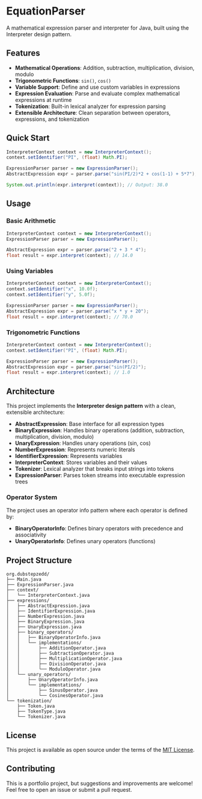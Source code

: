 # EquationParser

A mathematical expression parser and interpreter for Java, built using the Interpreter design pattern.

## Features

- **Mathematical Operations**: Addition, subtraction, multiplication, division, modulo
- **Trigonometric Functions**: `sin()`, `cos()`
- **Variable Support**: Define and use custom variables in expressions
- **Expression Evaluation**: Parse and evaluate complex mathematical expressions at runtime
- **Tokenization**: Built-in lexical analyzer for expression parsing
- **Extensible Architecture**: Clean separation between operators, expressions, and tokenization

## Quick Start

```java
InterpreterContext context = new InterpreterContext();
context.setIdentifier("PI", (float) Math.PI);

ExpressionParser parser = new ExpressionParser();
AbstractExpression expr = parser.parse("sin(PI/2)*2 + cos(1-1) + 5*7");

System.out.println(expr.interpret(context)); // Output: 38.0
```

## Usage

### Basic Arithmetic

```java
InterpreterContext context = new InterpreterContext();
ExpressionParser parser = new ExpressionParser();

AbstractExpression expr = parser.parse("2 + 3 * 4");
float result = expr.interpret(context); // 14.0
```

### Using Variables

```java
InterpreterContext context = new InterpreterContext();
context.setIdentifier("x", 10.0f);
context.setIdentifier("y", 5.0f);

ExpressionParser parser = new ExpressionParser();
AbstractExpression expr = parser.parse("x * y + 20");
float result = expr.interpret(context); // 70.0
```

### Trigonometric Functions

```java
InterpreterContext context = new InterpreterContext();
context.setIdentifier("PI", (float) Math.PI);

ExpressionParser parser = new ExpressionParser();
AbstractExpression expr = parser.parse("sin(PI/2)");
float result = expr.interpret(context); // 1.0
```

## Architecture

This project implements the **Interpreter design pattern** with a clean, extensible architecture:

- **AbstractExpression**: Base interface for all expression types
- **BinaryExpression**: Handles binary operations (addition, subtraction, multiplication, division, modulo)
- **UnaryExpression**: Handles unary operations (sin, cos)
- **NumberExpression**: Represents numeric literals
- **IdentifierExpression**: Represents variables
- **InterpreterContext**: Stores variables and their values
- **Tokenizer**: Lexical analyzer that breaks input strings into tokens
- **ExpressionParser**: Parses token streams into executable expression trees

### Operator System

The project uses an operator info pattern where each operator is defined by:

- **BinaryOperatorInfo**: Defines binary operators with precedence and associativity
- **UnaryOperatorInfo**: Defines unary operators (functions)

## Project Structure

```text
org.dubstepzedd/
├── Main.java
├── ExpressionParser.java
├── context/
│   └── InterpreterContext.java
├── expressions/
│   ├── AbstractExpression.java
│   ├── IdentifierExpression.java
│   ├── NumberExpression.java
│   ├── BinaryExpression.java
│   ├── UnaryExpression.java
│   ├── binary_operators/
│   │   ├── BinaryOperatorInfo.java
│   │   └── implementations/
│   │       ├── AdditionOperator.java
│   │       ├── SubtractionOperator.java
│   │       ├── MultiplicationOperator.java
│   │       ├── DivisionOperator.java
│   │       └── ModuloOperator.java
│   └── unary_operators/
│       ├── UnaryOperatorInfo.java
│       └── implementations/
│           ├── SinusOperator.java
│           └── CosinesOperator.java
└── tokenization/
    ├── Token.java
    ├── TokenType.java
    └── Tokenizer.java
```

## License

This project is available as open source under the terms of the [MIT License](LICENSE).

## Contributing

This is a portfolio project, but suggestions and improvements are welcome! Feel free to open an issue or submit a pull request.
